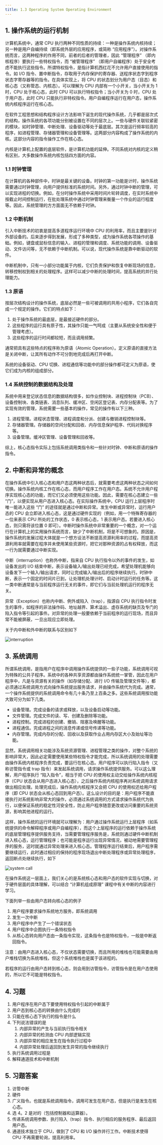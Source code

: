 ```yaml
---
title: 1.3 Operating System Operating Environment
---
```


## 1. 操作系统的运行机制

计算机系统中，通常 CPU 执行两种不同性质的持续：一种是操作系统内核持续；另一种是用户自编持续（即系统外层的应用程序，或简称 “应用程序”）。对操作系统而言，这两种程序的作用不同，前者的后者的管理者，因此 “管理程序” （即内核程序）要执行一些特权指令，而 “被管理程序” （即用户自编程序）处于安全考虑不能执行这些指令。所谓特权指令，是指计算机西红花不允许用户直接使用的指令。如 I/O 指令、置中断指令，存取用于内存保护的寄存器、送程序状态字到程序状态字寄存器等的指令。在具体实现上，将 CPU 的状态划分为用户态（目态）和核心态（又称管态、内核态）。可以理解为 CPU 内部有一个小开关，当小开关为 1 时，CPU 处于核心态，此时 CPU 可以执行特权指令；当小开关为 0 时，CPU 处于用户态，此时 CPU 只能执行非特权指令。用户自编程序运行在用户态，操作系统内核程序运行在核心态。

在软件工程思想和结构程序设计方法影响下诞生的现代操作系统，几乎都是层次式的结构，操作系统的各项功能分别被设置在不同的层次上。一些与硬件关联较紧密的模块，如时钟管理、中断处理、设备驱动等处于最底层。其次是运行频率较高的程序，如进程管理、存储器管理和设备管理等。这两部分内容构成了操作系统的内核。这部分内容的指令操作工作在核心态。

内核是计算机上配置的底层软件，是计算机功能的延伸。不同系统对内核的定义稍有区别，大多数操作系统内核包括四方面的内容。

### 1.1 时钟管理

在计算机的各种部件中，时钟是最关键的设备。时钟的第一功能是计时，操作系统需要通过时钟管理，向用户提供标准的系统时间。另外，通过时钟中断的管理，可以实现进程的切换。例如，在分时操作系统中采用时间片轮转调度，在实时系统中按截止时间控制运行，在批处理系统中通过时钟管理来衡量一个作业的运行程度等。因此，系统管理的方方面面无不依赖于时钟。

### 1.2 中断机制

引入中断技术的初衷是提高多道程序运行环境中 CPU 的利用率，而且主要是针对外部设备的。后来逐步得到发展，形成了多种类型，成为操作系统各项操作的基础。例如，键盘或鼠标信息的输入、进程的管理和调度、系统功能的调用、设备驱动、文件访问等，无不依赖于中断机制。可以说，现代操作系统是靠中断驱动的软件。

中断机制中，只有一小部分功能属于内核，它们负责保护和恢复中断现场的信息，转移控制权到相关的处理程序。这样可以减少中断的处理时间，提高系统的并行处理能力。

### 1.3 原语

按层次结构设计的操作系统，底层必然是一些可被调用的共用小程序，它们各自完成一个规定的操作。它们的特点如下：

1. 处于操作系统的最底层，是最接近硬件的部分。
2. 这些程序的运行具有原子性，其操作只能一气呵成（主要从系统安全性和便于管理考虑）。
3. 这些程序的运行时间都较短，而且调用频繁。

通常把具有这些特点的程序称为原语（Atomic Operation）。定义原语的直接方法是关闭中断，让其所有动作不可分割地完成后再打开中断。

系统的设备驱动、CPU 切换、进程通信等功能中的部分操作都可定义为原语，使它们成为内核的组成部分。

### 1.4 系统控制的数据结构及处理

系统中用来登记状态信息的数据结构很多，如作业控制块、进程控制块（PCB）、设备控制块、各类链表、消息队列、缓冲区、空闲区登记表、内存分配表等。为了实现有效的管理，系统需要一些基本的操作，常见的操作有以下三种。

1. 进程管理。进程状态管理、进程调度和分派、创建与撤销进程控制块等。
2. 存储器管理。存储器的空间分配和回收、内存信息保护程序、代码对换程序等。
3. 设备管理。缓冲区管理、设备管理和回收等。

综上，核心态指令实际上包括系统调用类指令和一些针对时钟、中断和原语的操作指令。

## 2. 中断和异常的概念

在操作系统中引入核心态和用户态这两种状态后，就需要考虑这两种状态之间如何切换。操作系统内核工作在核心态，而用户程序工作在用户态。系统不允许用户程序实现核心态的功能，而它们又必须使用这些功能。因此，需要在核心态建立一些 “门”，以便实现从用户态进入核心态。在实际操作系统中，CPU 运行上层程序时唯一能进入这些 “门” 的途径就是通过中断和异常。发生中断或异常时，运行用户态的 CPU 会立即进入核心态，这是通过硬件实现的（例如，用一个特殊寄存器的一位来表示 CPU 所处的工作状态，0 表示核心态，1 表示用户态。若要进入核心态，则只需将该位置 0 即可）。中断时操作系统中非常重要的一个概念，对一个运行在计算机上的实用操作系统而言，缺少了中断机制，将是不可想象的。原因是，操作系统的发展过程大体就是一个想方设法不断提高资源利用率的过程，而提高资源利用率就需要在程序并未使用某些资源时，把它对那种资源的占有权释放，而这一行为就需要通过中断实现。

中断（interruption）也称外中断，指来自 CPU 执行指令以外的事件的发生，如设备发出的 I/O 结束中断，表示设备输入/输出处理已经完成，希望处理机能够向设备发下一个输入/输出请求，同时让完成输入/输出后的程序继续执行。时钟中断，表示一个固定的时间片已到，让处理机处理计时、启动计时运行的任务等。这一类中断通常是与当前程序运行无关的事件，即它们与当前处理机运行的程序无关。

异常（Exception）也称内中断、例外或陷入（trap），指源自 CPU 执行指令时发生的事件，如程序的非法操作码、地址越界、算术溢出、虚存系统的缺页及专门的陷入指令等引起的事件。对异常的处理一般要依赖于当前程序的运行现场，而且异常不能被屏蔽，一旦出现应立即处理。

关于内中断和外中断的联系与区别如下

![interruption](/operating-system/img/interruptionexception.png)

## 3. 系统调用

所谓系统调用，是指用户在程序中调用操作系统提供的一些子功能，系统调用可视为特殊的公共子程序。系统中的各种共享资源都由操作系统统一掌管，因此在用户程序中，凡是与资源有关的操作（如存储分配、进行 I/O 传输及管理文件等），都必须通过系统调用方式向操作系统提出服务请求，并由操作系统代为完成。通常，一个操作系统提供的系统调用命令有几十条乃至上百条之多。这些系统调用按功能大致可分为如下几类。

- 设备管理。完成设备的请求或释放，以及设备启动等功能。
- 文件管理。完成文件的读、写、创建及删除等功能。
- 进程控制。完成进程的创建、撤销、阻塞及唤醒等功能。
- 进程通信。完成进程之间的消息传递或信号传递等功能。
- 内存管理。完成内存的分配、回收以及获取作业占用内存区大小及始址等功能。

显然，系统调用相关功能涉及系统资源管理、进程管理之类的操作，对整个系统的影响非常大，因此必定需要使用某些特权指令才能完成，所以系统调用的处理需要由操作系统内核程序负责完成，要运行在核心态。用户程序可以执行陷入指令（又称访管指令或 trap 指令）来发起系统调用，请求操作系统提供服务。可以这么理解，用户程序执行 “陷入指令”，相当于把 CPU 的使用权主动交给操作系统内核程序（CPU 状态会从用户态进入核心态），之后操作系统内核程序再对系统调用请求做出相应处理。处理完成后，操作系统内核程序又会把 CPU 的使用权还给用户程序（即 CPU 状态会从核心态回到用户态）。这么设计的目的是：用户程序不能直接执行对系统影响非常大的操作，必须通过系统调用的方式请求操作系统代为执行，以便保证系统的稳定性河安全性，防止用户程序随意更改或访问重要的系统资源，影响其他进程的运行。

这样，操作系统的运行环境就可以理解为：用户通过操作系统运行上层程序（如系统提供的命令解释程序或用户自编程序），而这个上层程序的运行依赖于操作系统的底层管理程序提供服务支持，当需要管理程序服务是，系统则通过硬件中断机制进入核心态，运行管理程序；也可能是程序运行出现异常情况，被动地需要管理程序的服务，这时就通过异常处理来进入核心态。管理程序运行结束后，用户程序需要继续运行，此时通过相应的保持的程序现场退出中断处理程序或异常处理程序，返回断点处继续执行，如下

![system call](/operating-system/img/systemcall.jpg)

在操作系统这一层面上，我们关心的是系统核心态和用户态的软件实现与切换，对于硬件层面的具体理解，可以结合 “计算机组成原理” 课程中有关中断的内容进行学习。

下面列举一些由用户态转向核心态的例子

1. 用户程序要求操作系统地方服务，即系统调用
2. 发生一次中断
3. 用户程序中产生了一个错误状态
4. 用户程序中企图执行一条特权指令
5. 从核心态转向用户态由一条指令实现，这条指令也是特权指令，一般是中断返回指令。

注意：由用户态进入核心态，不仅状态需要切换，而且所用的堆栈也可能需要由用户堆栈切换为系统堆栈，但这个系统堆栈也是属于该进程的。

若程序的运行由用户态转到核心态，则会用到访管指令，访管指令是在用户态使用的，所以它不可能是特权指令。

## 4. 习题

1. 用户程序在用户态下要使用特权指令引起的中断属于
2. 用户态到核心态的转换由什么完成的
3. 只能在核心态下执行的指令是什么
4. 下列说法错误的是
   1. 内部异常的产生与当前执行指令相关
   2. 内部异常的检测由 CPU 内部逻辑实现
   3. 内部异常的相应发生在指令执行过程中
   4. 内部异常处理后返回到发生异常的指令继续执行
5. 执行系统调用过程是
6. 解释通道技术和中断机制

## 5. 习题答案

1. 访管中断
2. 硬件
3. 广义指令。也就是系统调用指令，调用可发生在用户态，但是执行是发生在核心态。
4. 选 4。2 是对的（包括控制器和运算器）。
5. 传递系统调用参数、执行陷入（trap）指令、执行相应的服务程序、最后返回用户态。
6. 通道技术独立于 CPU，做到了 CPU 和 I/O 操作并行工作。中断技术使得 CPU 不再需要轮询，提高利用率。 